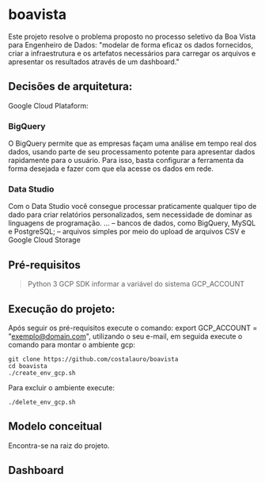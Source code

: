 # boavista
Este projeto resolve o problema proposto no processo seletivo da Boa Vista para Engenheiro de Dados: "modelar de forma eficaz os dados fornecidos, criar a infraestrutura e os artefatos necessários para carregar os arquivos e apresentar os resultados através de um dashboard."

## Decisões de arquitetura:

Google Cloud Plataform:

### BigQuery
  O BigQuery permite que as empresas façam uma análise em tempo real dos dados, usando parte de seu processamento potente para apresentar dados rapidamente para o usuário. Para isso, basta configurar a ferramenta da forma desejada e fazer com que ela acesse os dados em rede.

### Data Studio
  Com o Data Studio você consegue processar praticamente qualquer tipo de dado para criar relatórios personalizados, sem necessidade de dominar as linguagens de programação. ... – bancos de dados, como BigQuery, MySQL e PostgreSQL; – arquivos simples por meio do upload de arquivos CSV e Google Cloud Storage
 
## Pré-requisitos
> Python 3
> GCP SDK
> informar a variável do sistema GCP_ACCOUNT

## Execução do projeto:
Após seguir os pré-requisitos execute o comando: export GCP_ACCOUNT = "exemplo@domain.com", utilizando o seu e-mail,
em seguida execute o comando para montar o ambiente gcp:
```
git clone https://github.com/costalauro/boavista
cd boavista
./create_env_gcp.sh
```

Para excluir o ambiente execute:
```
./delete_env_gcp.sh
```
## Modelo conceitual
Encontra-se na raiz do projeto.

## Dashboard
